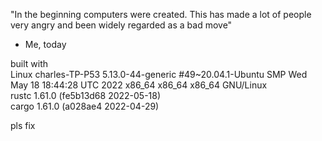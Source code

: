 
"In the beginning computers were created. This has made a lot of people very angry and been widely regarded as a bad move" 
- Me, today  

built with  
Linux charles-TP-P53 5.13.0-44-generic #49~20.04.1-Ubuntu SMP Wed May 18 18:44:28 UTC 2022 x86_64 x86_64 x86_64 GNU/Linux  
rustc 1.61.0 (fe5b13d68 2022-05-18)  
cargo 1.61.0 (a028ae4 2022-04-29)  

pls fix 